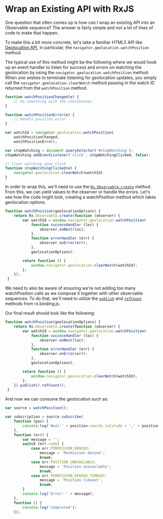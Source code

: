 # Wrap an Existing API with RxJS

One question that often comes up is how can I wrap an existing API into an Observable sequence?  The answer is fairly simple and not a lot of lines of code to make that happen.

To make this a bit more concrete, let's take a familiar HTML5 API like [Geolocation API](http://dev.w3.org/geo/api/spec-source.html), in particular, the `navigator.geolocation.watchPosition` method.

The typical use of this method might be the following where we would hook up an event handler to listen for success and errors on watching the geolocation by using the `navigator.geolocation.watchPosition` method.  When one wishes to terminate listening for geolocation updates, you simply call the `navigator.geolocation.clearWatch` method passing in the watch ID returned from the `watchPosition` method.

```js
function watchPositionChanged(e) {
	// Do something with the coordinates
}

function watchPositionError(e) {
	// Handle position error
}

var watchId = navigator.geolocation.watchPosition(
	watchPositionChanged,
	watchPositionError);

var stopWatching = document.querySelector('#stopWatching');
stopWatching.addEventListener('click', stopWatchingClicked, false);

// Clear watching upon click
function stopWatchingClicked(e) {
	navigator.geolocation.clearWatch(watchId)
}
```

In order to wrap this, we'll need to use the [`Rx.Observable.create`](https://github.com/Reactive-Extensions/RxJS/blob/master/doc/api/core/observable.md#rxobservablecreatesubscribe) method.  From this, we can yield values to the observer or handle the errors.  Let's see how the code might look, creating a watchPosition method which takes geolocation options.

```js
function watchPosition(geolocationOptions) {
    return Rx.Observable.create(function (observer) {
        var watchId = window.navigator.geolocation.watchPosition(
            function successHandler (loc) {
                observer.onNext(loc);
            },
            function errorHandler (err) {
                observer.onError(err);
            },
            geolocationOptions);

        return function () {
            window.navigator.geolocation.clearWatch(watchId);
        };
    });
 }
```

We need to also be aware of ensuring we're not adding too many watchPosition calls as we compose it together with other observable sequences.  To do that, we'll need to utilize the [`publish`](https://github.com/Reactive-Extensions/RxJS/blob/master/doc/api/core/observable.md#rxobservableprototypepublishselector) and [`refCount`](https://github.com/Reactive-Extensions/RxJS/blob/master/doc/api/core/observable.md#connectableobservableprototyperefcount) methods from rx.binding.js.

Our final result should look like the following:

```js
function watchPosition(geolocationOptions) {
    return Rx.Observable.create(function (observer) {
        var watchId = window.navigator.geolocation.watchPosition(
            function successHandler (loc) {
                observer.onNext(loc);
            },
            function errorHandler (err) {
                observer.onError(err);
            },
            geolocationOptions);

        return function () {
            window.navigator.geolocation.clearWatch(watchId);
        };
    }).publish().refCount();
 }
```

And now we can consume the geolocation such as:

```js
var source = watchPosition();

var subscription = source.subscribe(
    function (pos) {
        console.log('Next:' + position.coords.latitude + ',' + position.coords.longitude);
    },
    function (err) {
        var message = '';
        switch (err.code) {
            case err.PERMISSION_DENIED:
                message = 'Permission denied';
                break;
            case err.POSITION_UNAVAILABLE:
                message = 'Position unavailable';
                break;
            case err.PERMISSION_DENIED_TIMEOUT:
                message = 'Position timeout';
                break;
        }
        console.log('Error: ' + message);
    },
    function () {
        console.log('Completed');
    });
```
